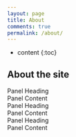 ```yaml
---
layout: page
title: About
comments: true
permalink: /about/
---
```


* content
{:toc}

## About the site

<div class="container-fluid">
  <div class="row">
    <div class="col-sm-4">
      <div class="panel panel-default">
        <div class="panel-heading">Panel Heading</div>
        <div class="panel-body">Panel Content</div>
      </div>
    </div>
    <div class="col-sm-4">
      <div class="panel panel-default">
        <div class="panel-heading">Panel Heading</div>
        <div class="panel-body">Panel Content</div>
      </div>
    </div>
    <div class="col-sm-4">
      <div class="panel panel-default">
        <div class="panel-heading">Panel Heading</div>
        <div class="panel-body">Panel Content</div>
      </div>
    </div>
  </div>
</div>
